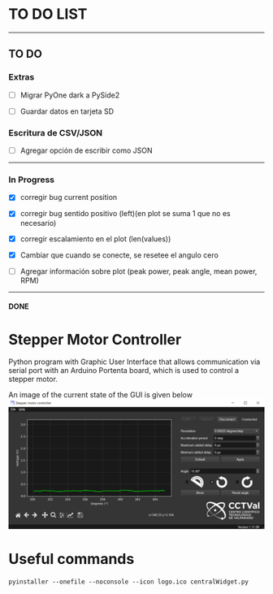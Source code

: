# TO DO LIST
-------
## TO DO

### Extras
- [ ] Migrar PyOne dark a PySide2

- [ ] Guardar datos en tarjeta SD

### Escritura de CSV/JSON
- [ ] Agregar opción de escribir como JSON
----------------------------------------------------------
### In Progress
- [x] corregir bug current position
- [x] corregir bug sentido positivo (left)(en plot se suma 1 que no es necesario)

- [x] corregir escalamiento en el plot (len(values))
- [x] Cambiar que cuando se conecte, se resetee el angulo cero

- [ ] Agregar información sobre plot (peak power, peak angle, mean power, RPM)
------------------------------------------------------------------------
#### DONE


# Stepper Motor Controller

Python program with Graphic User Interface that allows communication via serial port with an Arduino Portenta board, which is used to control a stepper motor.

An image of the current state of the GUI is given below
![image](GUI_mockup.png)


# Useful commands
```
pyinstaller --onefile --noconsole --icon logo.ico centralWidget.py
```
